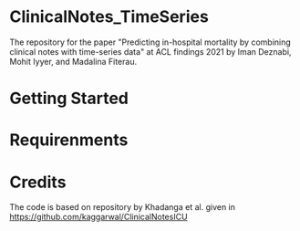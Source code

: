 # ClinicalNotes_TimeSeries
The repository for the paper "Predicting in-hospital mortality by combining clinical notes with time-series data" at ACL findings 2021 by Iman Deznabi, Mohit Iyyer, and Madalina Fiterau.
# Getting Started

# Requirenments

# Credits
The code is based on repository by Khadanga et al. given in https://github.com/kaggarwal/ClinicalNotesICU
